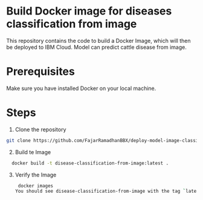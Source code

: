 # Build Docker image for diseases classification from image
This repository contains the code to build a Docker Image, which will then be deployed to IBM Cloud. Model can predict cattle disease from image.

# Prerequisites
Make sure you have installed Docker on your local machine.

# Steps
1. Clone the repository
  ```sh
  git clone https://github.com/FajarRamadhanBBX/deploy-model-image-classification
  ```
2. Build te Image
  ```sh
    docker build -t disease-classification-from-image:latest .
  ```  
3. Verify the Image
   ```sh
    docker images
   You should see disease-classification-from-image with the tag `latest` in the list.```
